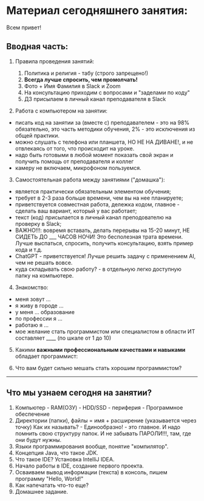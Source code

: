# Материал сегодняшнего занятия:

Всем привет!

## Вводная часть:

1. Правила проведения занятий:
    1. Политика и религия - табу (строго запрещено!)
    2. **Всегда лучше спросить, чем промолчать!**
    3. Фото + Имя Фамилия в Slack и Zoom
    4. На консультацию приходим с вопросами и "заделами по коду"
    5. ДЗ присылаем в личный канал преподавателя в Slack

2. Работа с компьютером на занятии:
- писать код на занятии за (вместе с) преподавателем - это на 98% обязательно, это часть методики обучения, 2% - это исключения из общей практики.
- можно слушать с телефона или планшета, НО НЕ НА ДИВАНЕ!, и не отвлекаясь от того, что происходит на уроке.
- надо быть готовыми в любой момент показать свой экран и получить помощь от преподавателя и коллег
- камеру не включаем, микрофоном пользуемся.

3. Самостоятельная работа между занятиями ("домашка"):
- является практически обязательным элементом обучения;
- требует в 2-3 раза больше времени, чем вы на нее планируете;
- приветствуется совместная работа, дележка кодом, главное - сделать ваш вариант, который у вас работает;
- текст (код) присылается в личный канал преподователю на проверку в Slack;
- ВАЖНО!!!: вовремя вставать, делать перерывы на 15-20 минут, НЕ СИДЕТЬ ДО ___ ЧАСОВ НОЧИ! Это бесполезная трата времени. Лучше выспаться, спросить, получить консультацию, взять пример кода и т.д.
- ChatGPT - приветствуется! Лучше решить задачу c применением AI, чем не решать вовсе.
- куда складывать свою работу? - в отдельную легко доступную папку на компьютере.

4. Знакомство:
- меня зовут ...
- я живу в городе ...
- у меня ... образование
- по профессии я ...
- работаю я ...
- мое желание стать программистом или специалистом в области ИТ составляет ____ (по шкале от 1 до 10)

5. Какими **важными профессиональным качествами и навыками** обладает программист:


6. Что вам будет сильно мешать стать хорошим программистом?


------------------------------------------------------------

## Что мы узнаем сегодня на занятии?

1. Компьютер - RAM(ОЗУ) - HDD/SSD - периферия - Программное обеспечение
2. Директории (папки), файлы = имя + расширение (указывается через точку)
   Как их называть? - Единообразно! - это главное. И надо помнить свою структуру папок.
   И не забывать ПАРОЛИ!!!, там, где они будут нужны.
3. Языки программирования вообще, понятие "компилятор".
4. Концепция Java, что такое JDK.
5. Что такое IDE? Установка IntelliJ IDEA.
6. Начало работы в IDE, создание первого проекта.
7. Осваиваем вывод информации (текста) в консоль, пишем программу "Hello, World!"
8. Как напечатать что-то еще?
9. Домашнее задание.


